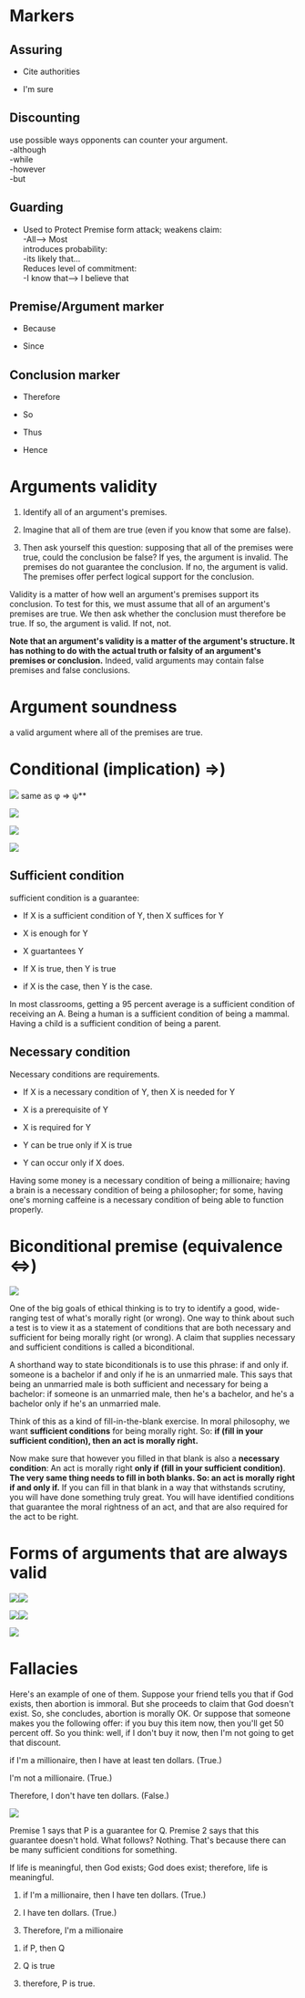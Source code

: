 Markers
=======

Assuring
--------

-   Cite authorities

-   I'm sure

Discounting
-----------

use possible ways opponents can counter your argument.\
-although\
-while\
-however\
-but

Guarding
--------

-   Used to Protect Premise form attack; weakens claim:\
    -All\--\> Most\
    introduces probability:\
    -its likely that\...\
    Reduces level of commitment:\
    -I know that\--\> I believe that

Premise/Argument marker
-----------------------

-   Because

-   Since

Conclusion marker
-----------------

-   Therefore

-   So

-   Thus

-   Hence

Arguments validity
==================

1.  Identify all of an argument's premises.

2.  Imagine that all of them are true (even if you know that some are
    false).

3.  Then ask yourself this question: supposing that all of the premises
    were true, could the conclusion be false? If yes, the argument is
    invalid. The premises do not guarantee the conclusion. If no, the
    argument is valid. The premises offer perfect logical support for
    the conclusion.

Validity is a matter of how well an argument's premises support its
conclusion. To test for this, we must assume that all of an argument's
premises are true. We then ask whether the conclusion must therefore be
true. If so, the argument is valid. If not, not.

**Note that an argument's validity is a matter of the argument's
structure. It has nothing to do with the actual truth or falsity of an
argument's premises or conclusion.** Indeed, valid arguments may contain
false premises and false conclusions.

Argument soundness
==================

a valid argument where all of the premises are true.

Conditional (implication) =\>)
==============================

![](media_Ethics/media/image1.png)
same as φ =\> ψ**

![](media_Ethics/media/image2.png)

![](media_Ethics/media/image3.png)

![](media_Ethics/media/image4.png)

Sufficient condition
--------------------

sufficient condition is a guarantee:

-   If X is a sufficient condition of Y, then X suffices for Y

-   X is enough for Y

-   X guartantees Y

-   If X is true, then Y is true

-   if X is the case, then Y is the case.

In most classrooms, getting a 95 percent average is a sufficient
condition of receiving an A. Being a human is a sufficient condition of
being a mammal. Having a child is a sufficient condition of being a
parent.

Necessary condition
-------------------

Necessary conditions are requirements.

-   If X is a necessary condition of Y, then X is needed for Y

-   X is a prerequisite of Y

-   X is required for Y

-   Y can be true only if X is true

-   Y can occur only if X does.

Having some money is a necessary condition of being a millionaire;
having a brain is a necessary condition of being a philosopher; for
some, having one's morning caffeine is a necessary condition of being
able to function properly.

Biconditional premise (equivalence \<=\>)
=========================================

![](media_Ethics/media/image5.png)

One of the big goals of ethical thinking is to try to identify a good,
wide-ranging test of what's morally right (or wrong). One way to think
about such a test is to view it as a statement of conditions that are
both necessary and sufficient for being morally right (or wrong).
A claim that supplies necessary and sufficient conditions is called a
biconditional.

A shorthand way to state biconditionals is to use this phrase: if and
only if. someone is a bachelor if and only if he is an unmarried male.
This says that being an unmarried male is both sufficient and necessary
for being a bachelor: if someone is an unmarried male, then he's a
bachelor, and he's a bachelor only if he's an unmarried male.

Think of this as a kind of fill-in-the-blank exercise. In moral
philosophy, we want **sufficient conditions** for being morally right.
So: **if (fill in your sufficient condition), then an act is morally
right.**

Now make sure that however you filled in that blank is also a
**necessary condition**: An act is morally right **only if** **(fill in
your sufficient condition)**. **The very same thing needs to fill in
both blanks. So: an act is morally right if and only if.** If you can
fill in that blank in a way that withstands scrutiny, you will have done
something truly great. You will have identified conditions that
guarantee the moral rightness of an act, and that are also required for
the act to be right.

Forms of arguments that are always valid
========================================

![](C:\scripts\dirkswiki\docs\Personal_Development\media_Ethics/media/image6.png)![](media_Ethics/media/image7.png)

![](C:\scripts\dirkswiki\docs\Personal_Development\media_Ethics/media/image8.png)![](media_Ethics/media/image4.png)

![](media_Ethics/media/image9.png)

Fallacies
=========

Here's an example of one of them. Suppose your friend tells you that if
God exists, then abortion is immoral. But she proceeds to claim that God
doesn't exist. So, she concludes, abortion is morally OK. Or suppose
that someone makes you the following offer: if you buy this item now,
then you'll get 50 percent off. So you think: well, if I don't buy it
now, then I'm not going to get that discount.

if I'm a millionaire, then I have at least ten dollars. (True.)

I'm not a millionaire. (True.)

Therefore, I don't have ten dollars. (False.)

![](media_Ethics/media/image10.png)

Premise 1 says that P is a guarantee for Q. Premise 2 says that this
guarantee doesn't hold. What follows? Nothing. That's because there can
be many sufficient conditions for something.

If life is meaningful, then God exists; God does exist; therefore, life
is meaningful.

1.  if I'm a millionaire, then I have ten dollars. (True.)

2.  I have ten dollars. (True.)

3.  Therefore, I'm a millionaire

<!-- -->

1.  if P, then Q

2.  Q is true

3.  therefore, P is true.
